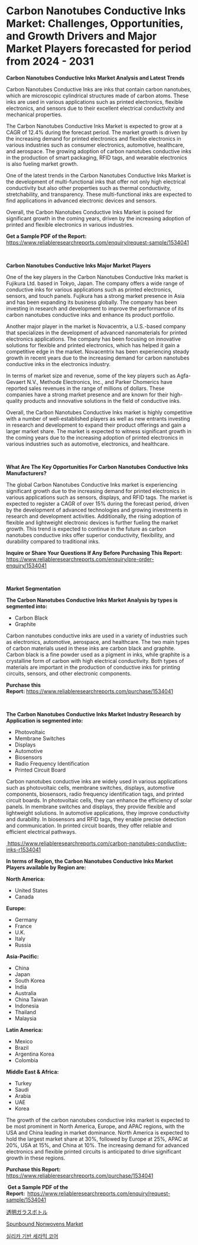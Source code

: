 <p><h1>Carbon Nanotubes Conductive Inks Market: Challenges, Opportunities, and Growth Drivers and Major Market Players forecasted for period from 2024 - 2031</h1></p><p><strong>Carbon Nanotubes Conductive Inks Market Analysis and Latest Trends</strong></p>
<p><p>Carbon Nanotubes Conductive Inks are inks that contain carbon nanotubes, which are microscopic cylindrical structures made of carbon atoms. These inks are used in various applications such as printed electronics, flexible electronics, and sensors due to their excellent electrical conductivity and mechanical properties.</p><p>The Carbon Nanotubes Conductive Inks Market is expected to grow at a CAGR of 12.4% during the forecast period. The market growth is driven by the increasing demand for printed electronics and flexible electronics in various industries such as consumer electronics, automotive, healthcare, and aerospace. The growing adoption of carbon nanotubes conductive inks in the production of smart packaging, RFID tags, and wearable electronics is also fueling market growth.</p><p>One of the latest trends in the Carbon Nanotubes Conductive Inks Market is the development of multi-functional inks that offer not only high electrical conductivity but also other properties such as thermal conductivity, stretchability, and transparency. These multi-functional inks are expected to find applications in advanced electronic devices and sensors.</p><p>Overall, the Carbon Nanotubes Conductive Inks Market is poised for significant growth in the coming years, driven by the increasing adoption of printed and flexible electronics in various industries.</p></p>
<p><strong>Get a Sample PDF of the Report:&nbsp;</strong> <a href="https://www.reliableresearchreports.com/enquiry/request-sample/1534041">https://www.reliableresearchreports.com/enquiry/request-sample/1534041</a></p>
<p>&nbsp;</p>
<p><strong>Carbon Nanotubes Conductive Inks Major Market Players</strong></p>
<p><p>One of the key players in the Carbon Nanotubes Conductive Inks market is Fujikura Ltd. based in Tokyo, Japan. The company offers a wide range of conductive inks for various applications such as printed electronics, sensors, and touch panels. Fujikura has a strong market presence in Asia and has been expanding its business globally. The company has been investing in research and development to improve the performance of its carbon nanotubes conductive inks and enhance its product portfolio.</p><p>Another major player in the market is Novacentrix, a U.S.-based company that specializes in the development of advanced nanomaterials for printed electronics applications. The company has been focusing on innovative solutions for flexible and printed electronics, which has helped it gain a competitive edge in the market. Novacentrix has been experiencing steady growth in recent years due to the increasing demand for carbon nanotubes conductive inks in the electronics industry.</p><p>In terms of market size and revenue, some of the key players such as Agfa-Gevaert N.V., Methode Electronics, Inc., and Parker Chomerics have reported sales revenues in the range of millions of dollars. These companies have a strong market presence and are known for their high-quality products and innovative solutions in the field of conductive inks.</p><p>Overall, the Carbon Nanotubes Conductive Inks market is highly competitive with a number of well-established players as well as new entrants investing in research and development to expand their product offerings and gain a larger market share. The market is expected to witness significant growth in the coming years due to the increasing adoption of printed electronics in various industries such as automotive, electronics, and healthcare.</p></p>
<p>&nbsp;</p>
<p><strong>What Are The Key Opportunities For Carbon Nanotubes Conductive Inks Manufacturers?</strong></p>
<p><p>The global Carbon Nanotubes Conductive Inks market is experiencing significant growth due to the increasing demand for printed electronics in various applications such as sensors, displays, and RFID tags. The market is expected to register a CAGR of over 15% during the forecast period, driven by the development of advanced technologies and growing investments in research and development activities. Additionally, the rising adoption of flexible and lightweight electronic devices is further fueling the market growth. This trend is expected to continue in the future as carbon nanotubes conductive inks offer superior conductivity, flexibility, and durability compared to traditional inks.</p></p>
<p><strong>Inquire or Share Your Questions If Any Before Purchasing This Report:</strong> <a href="https://www.reliableresearchreports.com/enquiry/pre-order-enquiry/1534041">https://www.reliableresearchreports.com/enquiry/pre-order-enquiry/1534041</a></p>
<p>&nbsp;</p>
<p><strong>Market Segmentation</strong></p>
<p><strong>The Carbon Nanotubes Conductive Inks Market Analysis by types is segmented into:</strong></p>
<p><ul><li>Carbon Black</li><li>Graphite</li></ul></p>
<p><p>Carbon nanotubes conductive inks are used in a variety of industries such as electronics, automotive, aerospace, and healthcare. The two main types of carbon materials used in these inks are carbon black and graphite. Carbon black is a fine powder used as a pigment in inks, while graphite is a crystalline form of carbon with high electrical conductivity. Both types of materials are important in the production of conductive inks for printing circuits, sensors, and other electronic components.</p></p>
<p><strong>Purchase this Report:&nbsp;</strong><a href="https://www.reliableresearchreports.com/purchase/1534041">https://www.reliableresearchreports.com/purchase/1534041</a></p>
<p>&nbsp;</p>
<p><strong>The Carbon Nanotubes Conductive Inks Market Industry Research by Application is segmented into:</strong></p>
<p><ul><li>Photovoltaic</li><li>Membrane Switches</li><li>Displays</li><li>Automotive</li><li>Biosensors</li><li>Radio Frequency Identification</li><li>Printed Circuit Board</li></ul></p>
<p><p>Carbon nanotubes conductive inks are widely used in various applications such as photovoltaic cells, membrane switches, displays, automotive components, biosensors, radio frequency identification tags, and printed circuit boards. In photovoltaic cells, they can enhance the efficiency of solar panels. In membrane switches and displays, they provide flexible and lightweight solutions. In automotive applications, they improve conductivity and durability. In biosensors and RFID tags, they enable precise detection and communication. In printed circuit boards, they offer reliable and efficient electrical pathways.</p></p>
<p><a href="https://www.reliableresearchreports.com/carbon-nanotubes-conductive-inks-r1534041">&nbsp;https://www.reliableresearchreports.com/carbon-nanotubes-conductive-inks-r1534041</a></p>
<p><strong>In terms of Region, the Carbon Nanotubes Conductive Inks Market Players available by Region are:</strong></p>
<p>
    <p> <strong> North America: </strong>
        <ul>
            <li>United States</li>
            <li>Canada</li>
        </ul>
        </p> 
    <p> <strong> Europe: </strong>
        <ul>
            <li>Germany</li>
            <li>France</li>
            <li>U.K.</li>
            <li>Italy</li>
            <li>Russia</li>
        </ul>
        </p> 
    <p> <strong> Asia-Pacific: </strong>
        <ul>
            <li>China</li>
            <li>Japan</li>
            <li>South Korea</li>
            <li>India</li>
            <li>Australia</li>
            <li>China Taiwan</li>
            <li>Indonesia</li>
            <li>Thailand</li>
            <li>Malaysia</li>
        </ul>
        </p> 
    <p> <strong> Latin America: </strong>
        <ul>
            <li>Mexico</li>
            <li>Brazil</li>
            <li>Argentina Korea</li>
            <li>Colombia</li>
        </ul>
        </p> 
    <p> <strong> Middle East & Africa: </strong>
        <ul>
            <li>Turkey</li>
            <li>Saudi</li>
            <li>Arabia</li>
            <li>UAE</li>
            <li>Korea</li>
        </ul>
    </p>
    </p>
<p><p>The growth of the carbon nanotubes conductive inks market is expected to be most prominent in North America, Europe, and APAC regions, with the USA and China leading in market dominance. North America is expected to hold the largest market share at 30%, followed by Europe at 25%, APAC at 20%, USA at 15%, and China at 10%. The increasing demand for advanced electronics and flexible printed circuits is anticipated to drive significant growth in these regions.</p></p>
<p><strong>Purchase this Report: </strong><a href="https://www.reliableresearchreports.com/purchase/1534041">https://www.reliableresearchreports.com/purchase/1534041</a></p>
<p>&nbsp;<strong>Get a Sample PDF of the Report:&nbsp;&nbsp;</strong><a href="https://www.reliableresearchreports.com/enquiry/request-sample/1534041">https://www.reliableresearchreports.com/enquiry/request-sample/1534041</a></p>
<p><strong></strong></p>
<p><p><a href="https://github.com/reliezer65/Market-Research-Report-List-1/blob/main/7843117136790.md">透明ガラスボトル</a></p><p><a href="https://github.com/ZackaryHalvorson2023/Market-Research-Report-List-1/blob/main/spunbound-nonwovens-market.md">Spunbound Nonwovens Market</a></p><p><a href="https://github.com/khytkeqagplkzqvh/Market-Research-Report-List-2/blob/main/3802129142312.md">실리카 기반 세라믹 코어</a></p></p>